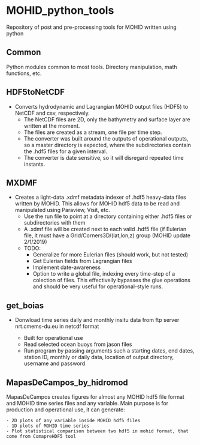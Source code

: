 # MOHID_python_tools
Repository of post and pre-processing tools for MOHID written using python 

## Common 
 Python modules common to most tools. Directory manipulation, math functions, etc.

## HDF5toNetCDF 
- Converts hydrodynamic and Lagrangian MOHID output files (HDF5) to NetCDF and csv, respectively. 
    - The NetCDF files are 2D, only the bathymetry and surface layer are written at the moment.
    - The files are created as a stream, one file per time step.
    - The converter was built around the outputs of operational outputs, so a master directory is expected, where the subdirectories contain the .hdf5 files for a given interval. 
    - The converter is date sensitive, so it will disregard repeated time instants.

## MXDMF 
- Creates a light-data .xdmf metadata indexer of .hdf5 heavy-data files written by MOHID. This allows for MOHID hdf5 data to be read and manipulated using Paraview, Visit, etc.
    - Use the run file to point at a directory containing either .hdf5 files or subdirectories with them
    - A .xdmf file will be created next to each valid .hdf5 file (if Eulerian file, it must have a Grid/Corners3D/(lat,lon,z) group (MOHID update 2/1/2019)
    - TODO:
        - Generalize for more Eulerian files (should work, but not tested)
        - Get Eulerian fields from Lagrangian files
        - Implement date-awareness
        - Option to write a global file, indexing every time-step of a colection of files. This effectivelly bypasses the glue operations and should be very useful for operational-style runs.

## get_boias 
- Donwload time series daily and monthly  insitu data from ftp server nrt.cmems-du.eu in netcdf format

	- Built for operational use
	- Read selected ocean buoys from jason files
	- Run program by passing arguments such a starting dates, end dates, station ID, monthly or daily data, location of output directory, username and password

## MapasDeCampos_by_hidromod
MapasDeCampos creates figures for almost any MOHID hdf5 file format and MOHID time series files and any variable. Main purpose is for production and operational use, it can generate:

    - 2D plots of any variable inside MOHID hdf5 files 
    - 1D plots of MOHID time series 
    - Plot statistical comparison between two hdf5 in mohid format, that come from ComapreHDF5 tool 
